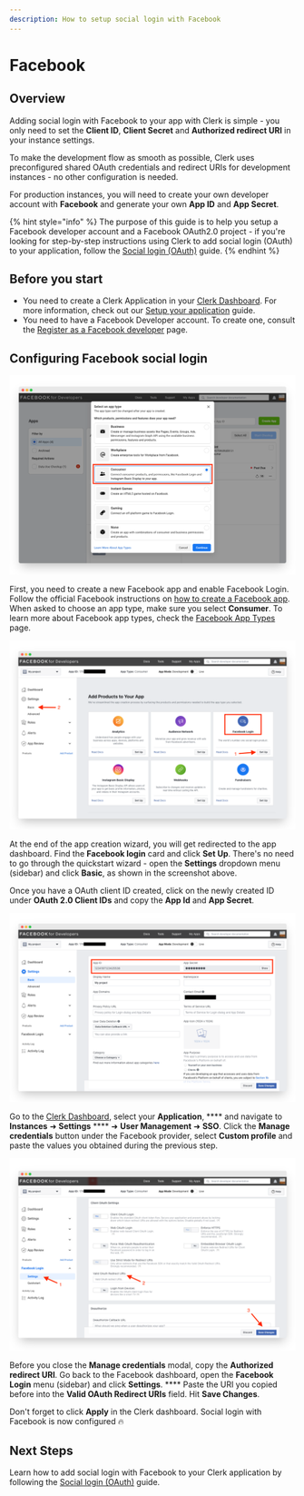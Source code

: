 ```yaml
---
description: How to setup social login with Facebook
---
```


# Facebook

## Overview

Adding social login with Facebook to your app with Clerk is simple - you only need to set the **Client ID**, **Client Secret** and **Authorized redirect URI** in your instance settings.

To make the development flow as smooth as possible, Clerk uses preconfigured shared OAuth credentials and redirect URIs for development instances - no other configuration is needed.&#x20;

For production instances, you will need to create your own developer account with **Facebook** and generate your own **App ID** and **App Secret**.

{% hint style="info" %}
The purpose of this guide is to help you setup a Facebook developer account and a Facebook OAuth2.0 project - if you're looking for step-by-step instructions using Clerk to add social login (OAuth) to your application, follow the [Social login (OAuth)](../../popular-guides/social-login-oauth.md) guide.
{% endhint %}

## Before you start

* You need to create a Clerk Application in your [Clerk Dashboard](https://dashboard.clerk.dev). For more information, check out our [Setup your application](../../popular-guides/setup-your-application.md) guide.
* You need to have a Facebook Developer account. To create one, consult the [Register as a Facebook developer](https://developers.facebook.com/docs/development/register) page.

## Configuring Facebook social login

![Creating a Facebook App](../../.gitbook/assets/screely-1628400578955.png)

First, you need to create a new Facebook app and enable Facebook Login. Follow the official Facebook instructions on [how to create a Facebook app](https://developers.facebook.com/docs/development/create-an-app). When asked to choose an app type, make sure you select **Consumer**. To learn more about Facebook app types, check the [Facebook App Types](https://developers.facebook.com/docs/development/create-an-app/app-dashboard/app-types) page.

![Enabling Facebook Login for your app](../../.gitbook/assets/screely-1628401421226.png)

At the end of the app creation wizard, you will get redirected to the app dashboard. Find the **Facebook login** card and click **Set Up**. There's no need to go through the quickstart wizard - open the **Settings** dropdown menu (sidebar) and click **Basic**, as shown in the screenshot above.

Once you have a OAuth client ID created, click on the newly created ID under **OAuth 2.0 Client IDs** and copy the **App Id** and **App Secret**.

![Retrieving the App ID and App Secret](../../.gitbook/assets/screely-1628401739107.png)

Go to the [Clerk Dashboard](https://dashboard.clerk.dev), select your **Application**, **** and navigate to **Instances** ➜  **Settings** **** ➜  **User Management** ➜ **SSO**.  Click the **Manage credentials** button under the Facebook provider, select **Custom profile** and paste the values you obtained during the previous step.

![Adding the Valid OAuth Redirect URI](../../.gitbook/assets/screely-1628402032599.png)

Before you close the **Manage credentials** modal, copy the **Authorized redirect URI**. Go back to the Facebook dashboard, open the **Facebook Login** menu (sidebar) and click **Settings**. **** Paste the URI you copied before into the **Valid OAuth Redirect URIs** field. Hit **Save Changes**.

Don't forget to click **Apply** in the Clerk dashboard. Social login with Facebook is now configured 🔥&#x20;

## Next Steps

Learn how to add social login with Facebook to your Clerk application by following the [Social login (OAuth)](../../popular-guides/social-login-oauth.md) guide.
